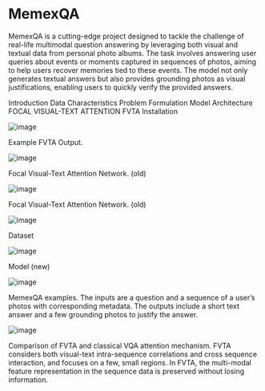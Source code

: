# MemexQA
MemexQA is a cutting-edge project designed to tackle the challenge of real-life multimodal question answering by leveraging both visual and textual data from personal photo albums. The task involves answering user queries about events or moments captured in sequences of photos, aiming to help users recover memories tied to these events. The model not only generates textual answers but also provides grounding photos as visual justifications, enabling users to quickly verify the provided answers.

Introduction
Data Characteristics
Problem Formulation
Model Architecture
FOCAL VISUAL-TEXT ATTENTION FVTA
Installation









![image](https://github.com/user-attachments/assets/84ad409d-8205-455a-9def-11d2b7ba32ea)

Example FVTA Output.

![image](https://github.com/user-attachments/assets/799a77ea-1036-4145-8a92-7776385deed8)

Focal Visual-Text Attention Network. (old)

![image](https://github.com/user-attachments/assets/a11cff51-d16f-4027-aa7f-1dbc30040910)

Focal Visual-Text Attention Network. (old)

![image](https://github.com/user-attachments/assets/a0467903-0b91-44ee-8dd5-dc2af862e1b8)

Dataset

![image](https://github.com/user-attachments/assets/c7196388-820b-460a-b632-a610f64a6808)

Model (new)

![image](https://github.com/user-attachments/assets/c3dacbce-bff5-4af9-8925-f5aadfa238e4)

MemexQA examples. The inputs are a question and a sequence
of a user’s photos with corresponding metadata. The outputs include a
short text answer and a few grounding photos to justify the answer.

![image](https://github.com/user-attachments/assets/a4e97ef4-d31b-49de-ae33-907668cbc67a)

Comparison of FVTA and classical VQA attention mechanism.
FVTA considers both visual-text intra-sequence correlations and cross
sequence interaction, and focuses on a few, small regions. In FVTA, the
multi-modal feature representation in the sequence data is preserved
without losing information.
